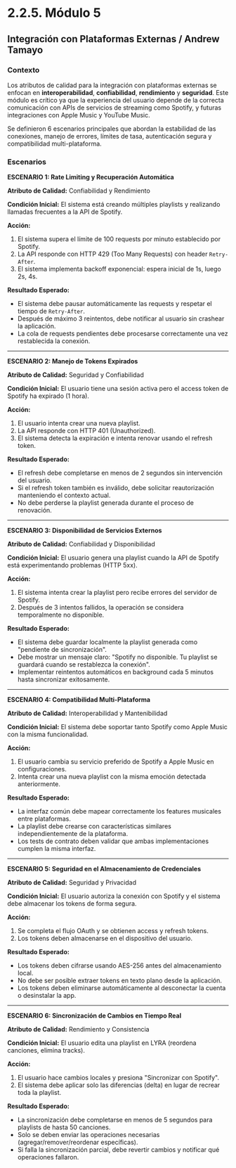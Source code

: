 # 2.2.5. Módulo 5

## Integración con Plataformas Externas / Andrew Tamayo

### Contexto

Los atributos de calidad para la integración con plataformas externas se enfocan en **interoperabilidad**, **confiabilidad**, **rendimiento** y **seguridad**. Este módulo es crítico ya que la experiencia del usuario depende de la correcta comunicación con APIs de servicios de streaming como Spotify, y futuras integraciones con Apple Music y YouTube Music.

Se definieron 6 escenarios principales que abordan la estabilidad de las conexiones, manejo de errores, límites de tasa, autenticación segura y compatibilidad multi-plataforma.

### Escenarios

**ESCENARIO 1: Rate Limiting y Recuperación Automática**

**Atributo de Calidad:** Confiabilidad y Rendimiento

**Condición Inicial:** El sistema está creando múltiples playlists y realizando llamadas frecuentes a la API de Spotify.

**Acción:**
1. El sistema supera el límite de 100 requests por minuto establecido por Spotify.
2. La API responde con HTTP 429 (Too Many Requests) con header `Retry-After`.
3. El sistema implementa backoff exponencial: espera inicial de 1s, luego 2s, 4s.

**Resultado Esperado:**
- El sistema debe pausar automáticamente las requests y respetar el tiempo de `Retry-After`.
- Después de máximo 3 reintentos, debe notificar al usuario sin crashear la aplicación.
- La cola de requests pendientes debe procesarse correctamente una vez restablecida la conexión.

---

**ESCENARIO 2: Manejo de Tokens Expirados**

**Atributo de Calidad:** Seguridad y Confiabilidad

**Condición Inicial:** El usuario tiene una sesión activa pero el access token de Spotify ha expirado (1 hora).

**Acción:**
1. El usuario intenta crear una nueva playlist.
2. La API responde con HTTP 401 (Unauthorized).
3. El sistema detecta la expiración e intenta renovar usando el refresh token.

**Resultado Esperado:**
- El refresh debe completarse en menos de 2 segundos sin intervención del usuario.
- Si el refresh token también es inválido, debe solicitar reautorización manteniendo el contexto actual.
- No debe perderse la playlist generada durante el proceso de renovación.

---

**ESCENARIO 3: Disponibilidad de Servicios Externos**

**Atributo de Calidad:** Confiabilidad y Disponibilidad

**Condición Inicial:** El usuario genera una playlist cuando la API de Spotify está experimentando problemas (HTTP 5xx).

**Acción:**
1. El sistema intenta crear la playlist pero recibe errores del servidor de Spotify.
2. Después de 3 intentos fallidos, la operación se considera temporalmente no disponible.

**Resultado Esperado:**
- El sistema debe guardar localmente la playlist generada como "pendiente de sincronización".
- Debe mostrar un mensaje claro: "Spotify no disponible. Tu playlist se guardará cuando se restablezca la conexión".
- Implementar reintentos automáticos en background cada 5 minutos hasta sincronizar exitosamente.

---

**ESCENARIO 4: Compatibilidad Multi-Plataforma**

**Atributo de Calidad:** Interoperabilidad y Mantenibilidad

**Condición Inicial:** El sistema debe soportar tanto Spotify como Apple Music con la misma funcionalidad.

**Acción:**
1. El usuario cambia su servicio preferido de Spotify a Apple Music en configuraciones.
2. Intenta crear una nueva playlist con la misma emoción detectada anteriormente.

**Resultado Esperado:**
- La interfaz común debe mapear correctamente los features musicales entre plataformas.
- La playlist debe crearse con características similares independientemente de la plataforma.
- Los tests de contrato deben validar que ambas implementaciones cumplen la misma interfaz.

---

**ESCENARIO 5: Seguridad en el Almacenamiento de Credenciales**

**Atributo de Calidad:** Seguridad y Privacidad

**Condición Inicial:** El usuario autoriza la conexión con Spotify y el sistema debe almacenar los tokens de forma segura.

**Acción:**
1. Se completa el flujo OAuth y se obtienen access y refresh tokens.
2. Los tokens deben almacenarse en el dispositivo del usuario.

**Resultado Esperado:**
- Los tokens deben cifrarse usando AES-256 antes del almacenamiento local.
- No debe ser posible extraer tokens en texto plano desde la aplicación.
- Los tokens deben eliminarse automáticamente al desconectar la cuenta o desinstalar la app.

---

**ESCENARIO 6: Sincronización de Cambios en Tiempo Real**

**Atributo de Calidad:** Rendimiento y Consistencia

**Condición Inicial:** El usuario edita una playlist en LYRA (reordena canciones, elimina tracks).

**Acción:**
1. El usuario hace cambios locales y presiona "Sincronizar con Spotify".
2. El sistema debe aplicar solo las diferencias (delta) en lugar de recrear toda la playlist.

**Resultado Esperado:**
- La sincronización debe completarse en menos de 5 segundos para playlists de hasta 50 canciones.
- Solo se deben enviar las operaciones necesarias (agregar/remover/reordenar específicas).
- Si falla la sincronización parcial, debe revertir cambios y notificar qué operaciones fallaron.
